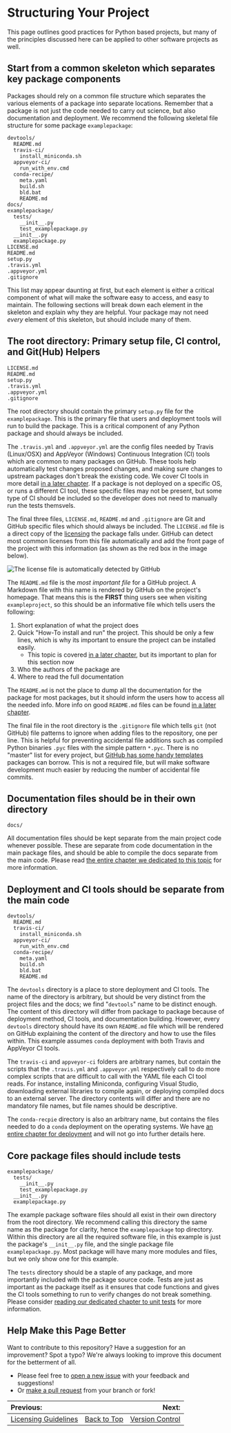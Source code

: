 # Structuring Your Project

This page outlines good practices for Python based projects, but many of the principles discussed here can be applied to 
other software projects as well.

## Start from a common skeleton which separates key package components

Packages should rely on a common file structure which separates the various elements of a package into separate 
locations. Remember that a package is not just the code needed to carry out science, but also documentation and 
deployment. We recommend the following skeletal file structure for some package `examplepackage`:
 
```
devtools/
  README.md
  travis-ci/
    install_miniconda.sh
  appveyor-ci/
    run_with_env.cmd
  conda-recipe/
    meta.yaml
    build.sh
    bld.bat
    README.md
docs/
examplepackage/
  tests/
    __init__.py
    test_examplepackage.py
  __init__.py
  examplepackage.py
LICENSE.md
README.md
setup.py
.travis.yml
.appveyor.yml
.gitignore
```

This list may appear daunting at first, but each element is either a critical component of what will make the software 
easy to access, and easy to maintain. The following sections will break down each element in the skeleton and explain 
why they are helpful. Your package may not need *every* element of this skeleton, but should include many of them.

## The root directory: Primary setup file, CI control, and Git(Hub) Helpers  

```
LICENSE.md
README.md
setup.py
.travis.yml
.appveyor.yml
.gitignore
```

The root directory should contain the primary `setup.py` file for the `examplepackage`. This is the primary file that 
users and deployment tools will run to build the package. This is a critical component of any Python package and 
should always be included.

The `.travis.yml` and `.appveyor.yml` are the config files needed by Travis (Linux/OSX) and AppVeyor (Windows) 
Continuous Integration (CI) tools which are common to many packages on GitHub. These tools help automatically test 
changes proposed changes, and making sure changes to upstream packages don't break the existing code. We cover CI 
tools in more detail 
[in a later chapter][CI_page].
If a package is not deployed on a specific OS, or runs a different CI tool, these specific files may not be present, 
but some type of CI should be included so the developer does not need to manually run the tests themsvels.

The final three files, `LICENSE.md`, `README.md` and `.gitignore` are Git and GitHub specific files which should 
always be included. The `LICENSE.md` file is a direct copy of the 
[licensing][license_page] the package 
falls under. GitHub can detect most common licenses from this file automatically and add the front page of the 
project with this information (as shown as the red box in the image below).

![The license file is automatically detected by GitHub][license_highlight]

The `README.md` file is the *most important file* for a GitHub project. A Markdown file with this name is rendered 
by GitHub on the project's homepage. That means this is the **FIRST** thing users see when visiting `exampleproject`, 
so this should be an informative file which tells users the following:
1. Short explanation of what the project does
1. Quick "How-To install and run" the project. This should be only a few lines, which is why its important to 
   ensure the project can be installed easily.
   * This topic is covered [in a later chapter][package_deploy_page], but its important to plan for this section now
1. Who the authors of the package are
1. Where to read the full documentation

The `README.md` is not the place to dump all the documentation for the package for most packages, but it should 
inform the users how to access all the needed info. More info on good `README.md` files can be found 
[in a later chapter][documentation_page].

The final file in the root directory is the `.gitignore` file which tells `git` (not GitHub) file patterns to ignore 
when adding files to the repository, one per line. This is helpful for preventing accidental file additions such as 
compiled Python binaries `.pyc` files with the simple pattern `*.pyc`. There is no "master" list for every project, 
but [GitHub has some handy templates][gitignore_template] packages can borrow. This is not a required file, but will 
make software development much easier by reducing the number of accidental file commits.

## Documentation files should be in their own directory

```
docs/
```

All documentation files should be kept separate from the main project code whenever possible. These are separate 
from code documentation in the main package files, and should be able to compile the docs separate from the main code.
Please read [the entire chapter we dedicated to this topic][documentation_page] for more information. 
 
## Deployment and CI tools should be separate from the main code

```
devtools/
  README.md
  travis-ci/
    install_miniconda.sh
  appveyor-ci/
    run_with_env.cmd
  conda-recipe/
    meta.yaml
    build.sh
    bld.bat
    README.md
```

The `devtools` directory is a place to store deployment and CI tools. The name of the directory is arbitrary, but 
should be very distinct from the project files and the docs; we find "`devtools`" name to be distinct enough. 
The content of this directory will differ from package to package because of deployment method, CI tools, and 
documentation building. However, every `devtools` directory should have its own `README.md` file which will be 
rendered on GitHub explaining the content of the directory and how to use the files within.
This example assumes `conda` deployment with both Travis and AppVeyor CI tools.

The `travis-ci` and `appveyor-ci` folders are arbitrary names, but contain the scripts that the `.travis.yml` and 
`.appveyor.yml` respectively call to do more complex scripts that are difficult to call with the YAML file each 
CI tool reads. For instance, installing Miniconda, configuring Visual Studio, downloading external libraries 
to compile again, or deploying compiled docs to an external server. The directory contents will differ and there 
are no mandatory file names, but file names should be descriptive.

The `conda-recpie` directory is also an arbitrary name, but contains the files needed to do a `conda` deployment 
on the operating systems. We have [an entire chapter for deployment][package_deploy_page] and will not go into 
further details here.

## Core package files should include tests

```
examplepackage/
  tests/
    __init__.py
    test_examplepackage.py
  __init__.py
  examplepackage.py
```

The example package software files should all exist in their own directory from the root directory. We recommend 
calling this directory the same name as the package for clarity, hence the `examplepackage` top directory. 
Within this directory are all the required software file, in this example is just the package's `__init__.py` file, 
and the single package file `examplepackage.py`. Most package will have many more modules and files, but we only 
show one for this example.

The `tests` directory should be a staple of any package, and more importantly included with the package source code. 
Tests are just as important as the package itself as it ensures that code functions and gives the CI tools 
something to run to verify changes do not break something. Please consider 
[reading our dedicated chapter to unit tests][unit_test_page] for more information.

## Help Make this Page Better

Want to contribute to this repository? Have a suggestion for an improvement?
Spot a typo? We're always looking to improve this document for the betterment of all.

* Please feel free to [open a new issue](https://github.com/choderalab/software-development/issues/new) with your feedback and suggestions!
* Or [make a pull request](https://github.com/choderalab/software-development/compare) from your branch or fork!

|__Previous:__||__Next:__|
|:---|---|---:|
|[Licensing Guidelines](https://github.com/choderalab/software-development/blob/master/LICENSING_GUIDELINES.md)|[Back to Top](https://github.com/choderalab/software-development/blob/master/README.md)|[Version Control](https://github.com/choderalab/software-development/blob/master/VERSION_CONTROL.md)|

[license_highlight]: https://github.com/choderalab/software-development/raw/master/chapter_images/structure_license_highlight.png "Highlighted license"
[license_page]: https://github.com/choderalab/software-development/blob/master/LICENSING_GUIDELINES.md
[package_deploy_page]: https://github.com/choderalab/software-development/blob/master/LICENSING_GUIDELINES.md
[CI_page]: https://github.com/choderalab/software-development/blob/master/CONTINUOUS_INTEGRATION.md
[gitignore_template]: https://github.com/github/gitignore/blob/master/Python.gitignore
[documentation_page]: https://github.com/choderalab/software-development/blob/master/DOCUMENTATION.md
[unit_test_page]: https://github.com/choderalab/software-development/blob/master/UNIT_TESTING.md